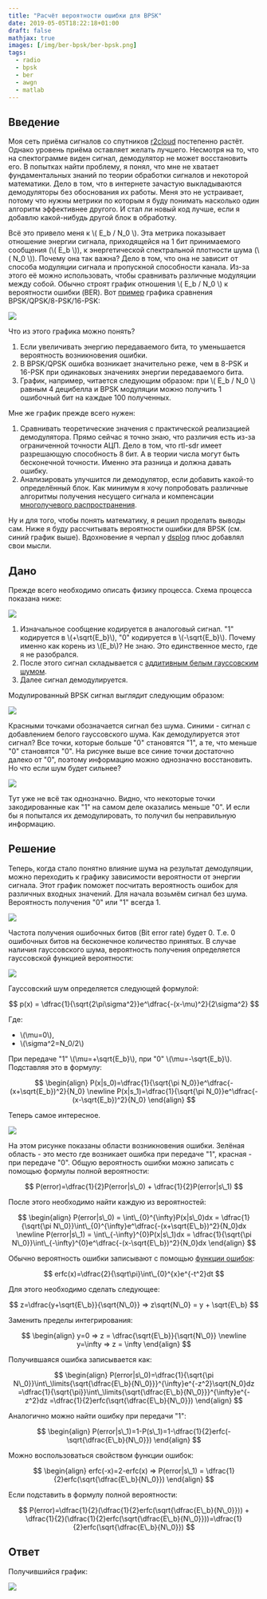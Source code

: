 ```yaml
---
title: "Расчёт вероятности ошибки для BPSK"
date: 2019-05-05T18:22:18+01:00
draft: false
mathjax: true
images: [/img/ber-bpsk/ber-bpsk.png]
tags:
  - radio
  - bpsk
  - ber
  - awgn
  - matlab
---
```


## Введение

Моя сеть приёма сигналов со спутников [r2cloud](https://github.com/dernasherbrezon/r2cloud) постепенно растёт. Однако уровень приёма оставляет желать лучшего. Несмотря на то, что на спектограмме виден сигнал, демодулятор не может восстановить его. В попытках найти проблему, я понял, что мне не хватает фундаментальных знаний по теории обработки сигналов и некоторой математики. Дело в том, что в интернете зачастую выкладываются демодуляторы без обоснования их работы. Меня это не устраивает, потому что нужны метрики по которым я буду понимать насколько один алгоритм эффективнее другого. И стал ли новый код лучше, если я добавлю какой-нибудь другой блок в обработку.

Всё это привело меня к \\( E_b / N_0 \\). Эта метрика показывает отношение энергии сигнала, приходящейся на 1 бит принимаемого сообщения (\\( E_b \\)), к энергетической спектральной плотности шума (\\( N_0 \\)). Почему она так важна? Дело в том, что она не зависит от способа модуляции сигнала и пропускной способности канала. Из-за этого её можно использовать, чтобы сравнивать различные модуляции между собой. Обычно строят график отношения \\( E_b / N_0 \\) к вероятности ошибки (BER). Вот [пример](https://ru.wikipedia.org/wiki/Eb/N0) графика сравнения BPSK/QPSK/8-PSK/16-PSK:

![](/img/ber-bpsk/PSK_BER_curves.svg)

Что из этого графика можно понять?

 1. Если увеличивать энергию передаваемого бита, то уменьшается вероятность возникновения ошибки.
 2. В BPSK/QPSK ошибка возникает значительно реже, чем в 8-PSK и 16-PSK при одинаковых значениях энергии передаваемого бита.
 3. График, например, читается следующим образом: при \\( E_b / N_0 \\) равным 4 децибелла и BPSK модуляции можно получить 1 ошибочный бит на каждые 100 полученных.

Мне же график прежде всего нужен:

 1. Сравнивать теоретические значения с практической реализацией демодулятора. Прямо сейчас я точно знаю, что различия есть из-за ограниченной точности АЦП. Дело в том, что rtl-sdr имеет разрешающую способность 8 бит. А в теории числа могут быть бесконечной точности. Именно эта разница и должна давать ошибку.
 2. Анализировать улучшится ли демодулятор, если добавить какой-то определённый блок. Как минимум я хочу попробовать различные алгоритмы получения несущего сигнала и компенсации [многолучевого распространения](https://ru.wikipedia.org/wiki/Многолучевое_распространение).
 
Ну и для того, чтобы понять математику, я решил проделать выводы сам. Ниже я буду рассчитывать вероятности ошибки для BPSK (см. синий график выше). Вдохновение я черпал у [dsplog](http://www.dsplog.com/2007/08/05/bit-error-probability-for-bpsk-modulation/) плюс добавлял свои мысли.

## Дано

Прежде всего необходимо описать физику процесса. Схема процесса показана ниже:

![](/img/ber-bpsk/bpsk.png)

 1. Изначальное сообщение кодируется в аналоговый сигнал. "1" кодируется в \\(+\sqrt{E_b}\\), "0" кодируется в \\(-\sqrt{E_b}\\). Почему именно как корень из \\(E_b\\)? Не знаю. Это единственное место, где я не разобрался.
 2. После этого сигнал складывается с [аддитивным белым гауссовским шумом](https://ru.wikipedia.org/wiki/Аддитивный_белый_гауссовский_шум).
 3. Далее сигнал демодулируется.
 
Модулированный BPSK сигнал выглядит следующим образом:

[![](/img/ber-bpsk/bpsk-constellation.png)](/img/ber-bpsk/bpsk-constellation.m)

Красными точками обозначается сигнал без шума. Синими - сигнал с добавлением белого гауссовского шума. Как демодулируется этот сигнал? Все точки, которые больше "0" становятся "1", а те, что меньше "0" становятся "0". На рисунке выше все синие точки достаточно далеко от "0", поэтому информацию можно однозначно восстановить. Но что если шум будет сильнее?

[![](/img/ber-bpsk/ber-awgn.png)](/img/ber-bpsk/ber-awgn.m)

Тут уже не всё так однозначно. Видно, что некоторые точки закодированные как "1" на самом деле оказались меньше "0". И если бы я попытался их демодулировать, то получил бы неправильную информацию.

## Решение

Теперь, когда стало понятно влияние шума на результат демодуляции, можно переходить к графику зависимости вероятности от энергии сигнала. Этот график поможет посчитать вероятность ошибок для различных входных значений. Для начала возьмём сигнал без шума. Вероятность получения "0" или "1" всегда 1.

[![](/img/ber-bpsk/no-error-bpsk.png)](/img/ber-bpsk/no-error-bpsk.m)

Частота получения ошибочных битов (Bit error rate) будет 0. Т.е. 0 ошибочных битов на бесконечное количество принятых. В случае наличия гауссовского шума, вероятность получения определяется гауссовской функцией вероятности:

[![](/img/ber-bpsk/awgn-bpsk.png)](/img/ber-bpsk/awgn-bpsk.m)

Гауссовский шум определяется следующей формулой:

$$
p(x) = \dfrac{1}{\sqrt{2\pi\sigma^2}}e^\dfrac{-(x-\mu)^2}{2\sigma^2}
$$

Где:

 - \\(\mu=0\\),
 - \\(\sigma^2=N_0/2\\)
 
При передаче "1" \\(\mu=+\sqrt{E_b}\\), при "0" \\(\mu=-\sqrt{E_b}\\). Подставляя это в формулу:

$$
\begin{align}
P(x|s_0)=\dfrac{1}{\sqrt{\pi N_0}}e^\dfrac{-(x+\sqrt{E_b})^2}{N_0} \newline
P(x|s_1)=\dfrac{1}{\sqrt{\pi N_0}}e^\dfrac{-(x-\sqrt{E_b})^2}{N_0}
\end{align}
$$

Теперь самое интересное. 

![](/img/ber-bpsk/awgn-bpsk-error.png)

На этом рисунке показаны области возникновения ошибки. Зелёная область - это место где возникает ошибка при передаче "1", красная - при передаче "0". Общую вероятность ошибки можно записать с помощью формулы полной вероятности:

$$
P(error)=\dfrac{1}{2}P(error|s\_0) + \dfrac{1}{2}P(error|s\_1)
$$ 

После этого необходимо найти каждую из вероятностей:

$$
\begin{align}
P(error|s\_0) = \int\_{0}^{\infty}P(x|s\_0)dx = \dfrac{1}{\sqrt{\pi N\_0}}\int\_{0}^{\infty}e^\dfrac{-(x+\sqrt{E\_b})^2}{N_0}dx \newline
P(error|s\_1) = \int\_{-\infty}^{0}P(x|s\_1)dx = \dfrac{1}{\sqrt{\pi N\_0}}\int\_{-\infty}^{0}e^\dfrac{-(x-\sqrt{E\_b})^2}{N_0}dx 
\end{align}
$$

Обычно вероятность ошибки записывают с помощью [функции ошибок](https://ru.wikipedia.org/wiki/Функция_ошибок):

$$
erfc(x)=\dfrac{2}{\sqrt\pi}\int\_{0}^{x}e^{-t^2}dt
$$

Для этого необходимо сделать следующее:

$$
z=\dfrac{y+\sqrt{E\_b}}{\sqrt{N\_0}} => z\sqrt{N\_0} = y + \sqrt{E\_b}
$$

Заменить пределы интегрирования:

$$
\begin{align}
y=0 => z = \dfrac{\sqrt{E\_b}}{\sqrt{N\_0}} \newline
y=\infty => z = \infty
\end{align}
$$

Получившаяся ошибка записывается как:

$$
\begin{align}
P(error|s\_0)=\dfrac{1}{\sqrt{\pi N\_0}}\int\_\limits{\sqrt{\dfrac{E\_b}{N\_0}}}^{\infty}e^{-z^2}\sqrt{N_0}dz 
=\dfrac{1}{\sqrt{\pi}}\int\_\limits{\sqrt{\dfrac{E\_b}{N\_0}}}^{\infty}e^{-z^2}dz
=\dfrac{1}{2}erfc(\sqrt{\dfrac{E\_b}{N\_0}})
\end{align}
$$

Аналогично можно найти ошибку при передачи "1":

$$
\begin{align}
P(error|s\_1)=1-P(s\_1)=1-\dfrac{1}{2}erfc(-\sqrt{\dfrac{E\_b}{N\_0}})
\end{align}
$$

Можно воспользоваться свойством функции ошибок:

$$
\begin{align}
erfc(-x)=2-erfc(x) => P(error|s\_1) = \dfrac{1}{2}erfc(\sqrt{\dfrac{E\_b}{N\_0}})
\end{align}
$$

Если подставить в формулу полной вероятности:

$$
P(error)=\dfrac{1}{2}(\dfrac{1}{2}erfc(\sqrt{\dfrac{E\_b}{N\_0}})) + \dfrac{1}{2}(\dfrac{1}{2}erfc(\sqrt{\dfrac{E\_b}{N\_0}}))=\dfrac{1}{2}erfc(\sqrt{\dfrac{E\_b}{N\_0}})
$$

## Ответ

Получившийся график:

[![](/img/ber-bpsk/ber-bpsk.png)](/img/ber-bpsk/ber-bpsk.m)
